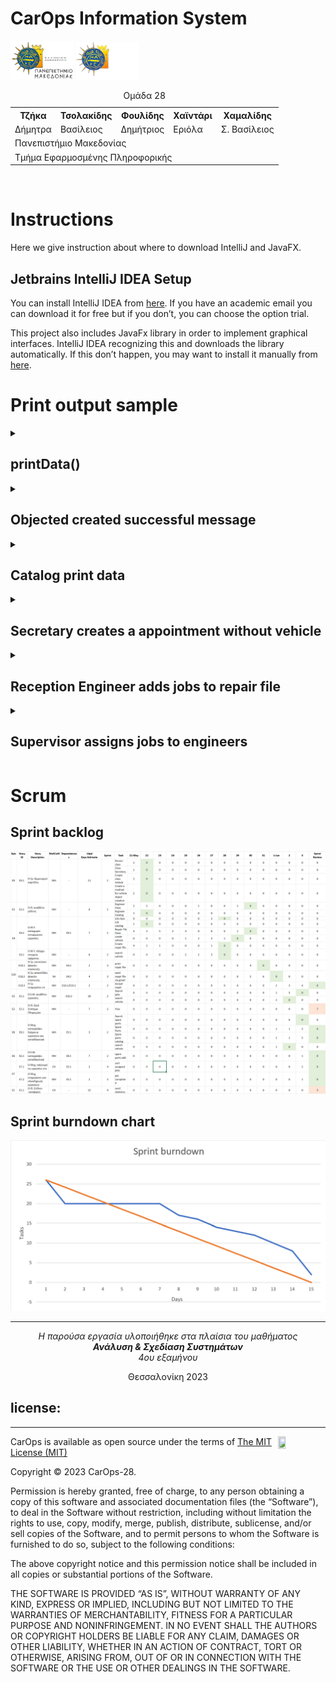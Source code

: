# CarOps Information System

<img src="img/UOMLOGOGR.png#gh-light-mode-only" alt= “” width="20%" height="20%"> 
<img src="img/UOMLOGOGRWHITE.png#gh-dark-mode-only" alt= “” width="20%" height="20%"> 

<table>
  <caption>Ομάδα 28</caption>
    <tr>
        <th>Τζήκα</th>
        <th>Τσολακίδης</th>
        <th>Φουλίδης</th>
        <th>Χαϊντάρι</th>
        <th>Χαμαλίδης</th>
    </tr>
    <tr>
        <td>Δήμητρα</td>
        <td>Βασίλειος</td>
        <td>Δημήτριος</td>
        <td>Εριόλα</td>
        <td>Σ. Βασίλειος</td>
    </tr>
    <tr>
        <td colspan="5">Πανεπιστήμιο Μακεδονίας</td>
    </tr>
    <tr colspan="5">
        <td colspan="5">Τμήμα Εφαρμοσμένης Πληροφορικής</td>
    </tr>
</table>
<br>

# Instructions

Here we give instruction about where to download IntelliJ and JavaFX.

## Jetbrains IntelliJ IDEA Setup

You can install IntelliJ IDEA from <a href="https://www.jetbrains.com/idea/">here</a>. If you have an academic email you can download it for free but if you don’t, you can choose the option trial.

This project also includes JavaFx library in order to implement graphical interfaces. IntelliJ IDEA recognizing this and downloads the library automatically. If this don’t happen, you may want to install it manually from <a href="https://openjfx.io/">here</a>.

# Print output sample

<details>
  <summary>

## printData() 
  </summary>


```
> All Jobs in Catalog:
n Name                       Price     
1|Oil change                 |20 €
2|Cabin filter change        |5  €
3|Brake maintenance          |30 €

> All Spare part:
n Name                       Price per unit
1|Oil package 4lt            |30 €
2|Oil filter                 |20 €
3|Cabin filter               |30 €
4|Front wheel brake pad      |5  €
5|Back wheel brake pad       |5  €
6|Break oil                  |10 €

> All Repair File:
n Repair duration in days    Total Cost
1|1                          |105 €
2|2                          |80  €
```

</details>


<details>
  <summary>

## Objected created successful message 

  </summary>
  
```
Ylopoiisi ton zitimaton toy paradotaioy
New Secretary Tampouris has been created

New Secretary Mantas has been created

New Customer Tzhka has been created

New Customer Tsolakidis has been created

New Customer Foulidis has been created

New Customer Hajdari has been created

New Customer Xamalidis has been created

New Vehicle KTR4456 has been created

New ReceptionEngineer Vergidis has been created

New Vehicle NIK3745 has been created

New Job 'Oil change' has been created

New Job 'Cabin filter change' has been created

New Job 'Brake maintenance' has been created

New SparePart 'Oil package 4lt' has been created

New SparePart 'Oil filter' has been created

New SparePart 'Cabin filter' has been created

New SparePart 'Front wheel brake pad' has been created

New SparePart 'Back wheel brake pad' has been created

New SparePart 'Break oil' has been created

New Appointment with customer: CUS2 has been created

New Appointment with customer: CUS2 has been created

New Repairfile with vehicle: KTR4456 has been created

New Repairfile with vehicle KTR4456 has been created

New supervisorEngineer Lee has been created

New Engineer Caephile has been created

New Engineer Cruise has been created

New Assignment in engineer: Martha has been created

New Assignment in engineer: Tom has been created

New Assignment in engineer: Martha has been created
```

</details>

<details>
  <summary>

## Catalog print data 

  </summary>
  
  ```
  Total Catalog contents:
> All Repair Files in catalog:
n Repair duration in days    Status      Plate number   Type        Est Jobs  Assign J  Total Cost
1 |1                         | -         |KTR4456       |Truck      |3        |2        |105 €
2 |2                         | -         |NIK3745       |Car        |3        |1        |80  €

> All Appointments in catalog:
n Date                       Name             Surname         Phone number          Vehicle Plate         Brand                 type                
1 |16/7/2024 - 15:00         |Vasileios       |Tsolakidis     |6996986610           |KTR4456              |TOYOTA               |Truck               
2 |16/7/2024 - 16:00         |Dimitris        |Foulidis       |1234567893           |KTR4456              |TOYOTA               |Truck               

> All Customer data in catalog:
n ID        Name             Surname          Phone Number    Email                 Address             
1 |CUS1     |Dimitra         |Tzhka           |1234567890     |tzhka@gmail.com      |t12345              
2 |CUS2     |Vasileios       |Tsolakidis      |6996986610     |bill@gmail.com       |t12346              
3 |CUS3     |Dimitris        |Foulidis        |1234567893     |jimmy@gmail.com      |t12347              
4 |CUS4     |Erjola          |Hajdari         |1234567894     |eri@gmail.com        |t12348              
5 |CUS5     |Vasileios       |Xamalidis       |1234567895     |bill2@gmail.com      |t12349              

> All Vehicles in catalog:
n Plate Number   Brand     Model                      ProdYear    Vehicle Type   Other Data
1 |KTR4456       |TOYOTA   |90Turbo                   |1989       |Truck       ~ Capacity : 500.0
2 |NIK3745       |Land     |LandRover Range Rover HSE |2014       |Car        

> All data Engineers in catalog:
n ID        Name             Surname          Role      
1 |MHX1     |Konstantinos    |Vergidis        |reception 
2 |MHX2     |Bruce           |Lee             |supervisor
3 |MHX3     |Martha          |Caephile        |engineer  
4 |MHX4     |Tom             |Cruise          |engineer  
  ```
  
</details>

<details>
  <summary>

## Secretary creates a appointment without vehicle 

  </summary>

```
---------- SECRETARY ----------

Secretary surname: bob
Secretary do not exist.
Secretary surname: Mantas
Login as Mantas successful.

Create appointment - 1
Create vehicle - 2
Create customer - 3
Change repairfile status - 4
Print repairfile  - 5
Show Appointments - 6
Update Appointment - 7
Exit - 0
your choice: 1
Search Vehicle - 1
Make Vehicle - 2
Appointment without Vehicle - 3
Exit - 0
your choice: 3
Search Customer - 1
Make Customer - 2
Appointment without Customer - 3
Exit - 0
your choice: 2
Customer name: Konstantinos
Customer surname: Giannoutakis
Customer phone number: 5676512345
Customer email: gkiannou@edu.gr
Customer address: G3 Uni 3roof
Give DateTime (XX/XX/XXXX - XX:XX): 12/05/2023 - 14:00
New Appointment has been created.
Create appointment - 1
Create vehicle - 2
Create customer - 3
Change repairfile status - 4
Print repairfile  - 5
Show Appointments - 6
Update Appointment - 7
Exit - 0
```

  </details>

  <details>
  <summary>

## Reception Engineer adds jobs to repair file 

  </summary>
  
```
---------- Reception Engineer ----------

Engineer user name: Konstantinos
Login as Vergidis successful.

Create Repairfile - 1
Exit - 0
your choice: 1
Search vehicle - 1
Exit - 0
your choice: 1
Vehicle plate number: KTR4456
Choose a Job (1,2,ect...): 
1) Oil change
2) Cabin filter change
3) Brake maintenance
stop adding jobs - 0
your choice: 3
Choose a Job (1,2,ect...): 
1) Oil change
2) Cabin filter change
stop adding jobs - 0
your choice: 2
Choose a Job (1,2,ect...): 
1) Oil change
stop adding jobs - 0
your choice: 1
Choose a Job (1,2,ect...): 
stop adding jobs - 0
your choice: 0
add estimated hours: 7
Create Repairfile - 1
```
  
</details>

<details>
<summary>

## Supervisor assigns jobs to engineers

</summary>

```
---------- Supervisor Engineer ----------

Engineer user name: Bruce
Login as Lee successful

create Assignments - 1
Exit - 0
your choice: 1
Search vehicle by plateNumber - 1
Exit - 0
your choice: 1
Vehicle plateNumber: KTR4456
------------ Set job to engineer ------------
Available engineers:
1) Konstantinos
2) Bruce
3) Martha
4) Tom

Repairfile Jobs:
1) Brake maintenance
2) Cabin filter change
3) Oil change
set job to engineer - 1
add new job - 2
your choice: 1
Choose Job (1,2...): 2
Choose engineer (1,2...): 2
Available engineers:
1) Konstantinos
2) Bruce
3) Martha
4) Tom

Repairfile Jobs:
1) Brake maintenance
2) Cabin filter change -> Bruce
3) Oil change
set job to engineer - 1
add new job - 2
your choice: 3
your choice: 3
your choice: 2
add a job: 1
Available engineers:
1) Konstantinos
2) Bruce
3) Martha
4) Tom

Repairfile Jobs:
1) Brake maintenance
2) Cabin filter change -> Bruce
3) Oil change
4) Cabin filter change
set job to engineer - 1
add new job - 2
your choice: 1
Choose Job (1,2...): 1
Choose engineer (1,2...): 1
```
  
</details>

# Scrum

## Sprint backlog  

![Sprint burndown chart](img/sprintbacklog.png)

## Sprint burndown chart  

![Sprint burndown chart](img/sprintburndownChart.png)


<hr>
<p align="center"> <i> Η παρούσα εργασία υλοποιήθηκε στα πλαίσια του μαθήματος 
<br>
<b> Ανάλυση & Σχεδίαση Συστημάτων </b> 
<br>
4ου εξαμήνου </i> </p> 

<p align="center"> Θεσσαλονίκη 2023  </p> 


<h2>license:</h2>
<hr>
<img align="right" width="15%" height="15%" src="https://i0.wp.com/opensource.org/wp-content/uploads/2009/08/osi_symbol_0.png">

<p> CarOps is available as open source under the terms of <a href="https://github.com/bill-chamal/Car-service-IS/blob/db37606a14da6933994ade9e4c618c37b5444c1f/LICENSE">The MIT License (MIT)</a></p>

<p>Copyright © 2023 CarOps-28.</p>

<p>Permission is hereby granted, free of charge, to any person obtaining a copy of this software and associated documentation files (the “Software”), to deal in the Software without restriction, including without limitation the rights to use, copy, modify, merge, publish, distribute, sublicense, and/or sell copies of the Software, and to permit persons to whom the Software is furnished to do so, subject to the following conditions:</p>

<p>The above copyright notice and this permission notice shall be included in all copies or substantial portions of the Software.</p>

<p>THE SOFTWARE IS PROVIDED “AS IS”, WITHOUT WARRANTY OF ANY KIND, EXPRESS OR IMPLIED, INCLUDING BUT NOT LIMITED TO THE WARRANTIES OF MERCHANTABILITY, FITNESS FOR A PARTICULAR PURPOSE AND NONINFRINGEMENT. IN NO EVENT SHALL THE AUTHORS OR COPYRIGHT HOLDERS BE LIABLE FOR ANY CLAIM, DAMAGES OR OTHER LIABILITY, WHETHER IN AN ACTION OF CONTRACT, TORT OR OTHERWISE, ARISING FROM, OUT OF OR IN CONNECTION WITH THE SOFTWARE OR THE USE OR OTHER DEALINGS IN THE SOFTWARE.</p>

